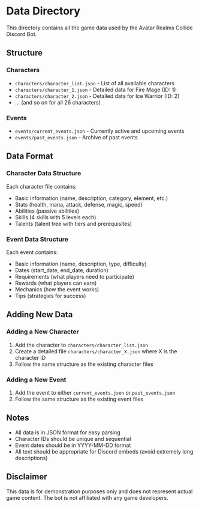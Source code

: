 # Data Directory

This directory contains all the game data used by the Avatar Realms Collide Discord Bot.

## Structure

### Characters
- `characters/character_list.json` - List of all available characters
- `characters/character_1.json` - Detailed data for Fire Mage (ID: 1)
- `characters/character_2.json` - Detailed data for Ice Warrior (ID: 2)
- ... (and so on for all 26 characters)

### Events
- `events/current_events.json` - Currently active and upcoming events
- `events/past_events.json` - Archive of past events

## Data Format

### Character Data Structure
Each character file contains:
- Basic information (name, description, category, element, etc.)
- Stats (health, mana, attack, defense, magic, speed)
- Abilities (passive abilities)
- Skills (4 skills with 5 levels each)
- Talents (talent tree with tiers and prerequisites)

### Event Data Structure
Each event contains:
- Basic information (name, description, type, difficulty)
- Dates (start_date, end_date, duration)
- Requirements (what players need to participate)
- Rewards (what players can earn)
- Mechanics (how the event works)
- Tips (strategies for success)

## Adding New Data

### Adding a New Character
1. Add the character to `characters/character_list.json`
2. Create a detailed file `characters/character_X.json` where X is the character ID
3. Follow the same structure as the existing character files

### Adding a New Event
1. Add the event to either `current_events.json` or `past_events.json`
2. Follow the same structure as the existing event files

## Notes
- All data is in JSON format for easy parsing
- Character IDs should be unique and sequential
- Event dates should be in YYYY-MM-DD format
- All text should be appropriate for Discord embeds (avoid extremely long descriptions)

## Disclaimer
This data is for demonstration purposes only and does not represent actual game content. The bot is not affiliated with any game developers. 